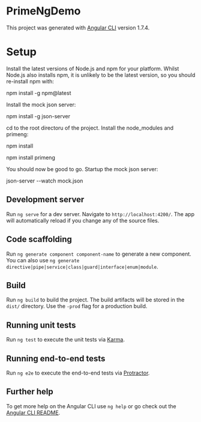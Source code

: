 # PrimeNgDemo

This project was generated with [Angular CLI](https://github.com/angular/angular-cli) version 1.7.4.

# Setup

Install the latest versions of Node.js and npm for your platform. Whilst Node.js also installs npm, it is unlikely to be the latest version, so you should re-install npm with:

npm install -g npm@latest

Install the mock json server:

npm install -g json-server

cd to the root directoru of the project.  Install the node_modules and primeng:

npm install

npm install primeng

You should now be good to go.  Startup the mock json server:

json-server --watch mock.json

## Development server

Run `ng serve` for a dev server. Navigate to `http://localhost:4200/`. The app will automatically reload if you change any of the source files.

## Code scaffolding

Run `ng generate component component-name` to generate a new component. You can also use `ng generate directive|pipe|service|class|guard|interface|enum|module`.

## Build

Run `ng build` to build the project. The build artifacts will be stored in the `dist/` directory. Use the `-prod` flag for a production build.

## Running unit tests

Run `ng test` to execute the unit tests via [Karma](https://karma-runner.github.io).

## Running end-to-end tests

Run `ng e2e` to execute the end-to-end tests via [Protractor](http://www.protractortest.org/).

## Further help

To get more help on the Angular CLI use `ng help` or go check out the [Angular CLI README](https://github.com/angular/angular-cli/blob/master/README.md).


